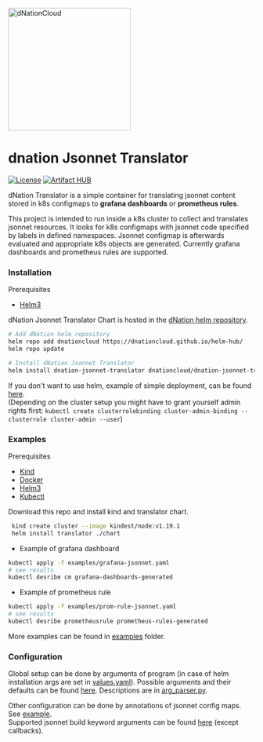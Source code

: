 <a href="https://dNation.cloud/"><img src="https://cdn.ifne.eu/public/icons/dnation.png" width="250" alt="dNationCloud"></a>

# dnation Jsonnet Translator

[![License](https://img.shields.io/badge/License-Apache%202.0-blue.svg)](https://opensource.org/licenses/Apache-2.0)
[![Artifact HUB](https://img.shields.io/endpoint?url=https://artifacthub.io/badge/repository/dnationcloud)](https://artifacthub.io/packages/search?repo=dnationcloud)


dNation Translator is a simple container for translating jsonnet content stored in k8s configmaps to **grafana dashboards** or **prometheus rules**.

This project is intended to run inside a k8s cluster to collect and translates jsonnet resources. 
It looks for k8s configmaps with jsonnet code specified by labels in defined namespaces. 
Jsonnet configmap is afterwards evaluated and appropriate k8s objects are generated. Currently grafana dashboards and prometheus rules are supported.

### Installation

Prerequisites
 - [Helm3](https://helm.sh/)
 
dNation Jsonnet Translator Chart is hosted in the [dNation helm repository](https://artifacthub.io/packages/search?repo=dnationcloud).

```bash
# Add dNation helm repository
helm repo add dnationcloud https://dnationcloud.github.io/helm-hub/
helm repo update

# Install dNation Jsonnet Translator
helm install dnation-jsonnet-translator dnationcloud/dnation-jsonnet-translator
```

If you don't want to use helm, example of simple deployment, can be found [here](exampes/example-deployment.yaml). \
(Depending on the cluster setup you might have to grant yourself admin rights first: 
`kubectl create clusterrolebinding cluster-admin-binding --clusterrole cluster-admin --user`) 

### Examples 

Prerequisites

* [Kind](https://kind.sigs.k8s.io/)
* [Docker](https://www.docker.com/)
* [Helm3](https://helm.sh/)
* [Kubectl](https://kubernetes.io/docs/tasks/tools/install-kubectl/)

Download this repo and install kind and translator chart.
   ```bash
    kind create cluster --image kindest/node:v1.19.1
    helm install translator ./chart
   ```

- Example of grafana dashboard
```bash
kubectl apply -f examples/grafana-jsonnet.yaml
# see results
kubectl desribe cm grafana-dashboards-generated
```

- Example of prometheus rule
```bash
kubectl apply -f examples/prom-rule-jsonnet.yaml
# see results
kubectl desribe prometheusrule prometheus-rules-generated
```

More examples can be found in [examples](./examples) folder.

### Configuration

Global setup can be done by arguments of program (in case of helm installation args are set in [values.yaml](chart/values.yaml)). 
Possible arguments and their defaults can be found [here](default_config.yaml). Descriptions are in [arg_parser.py](translator/arg_parser.py).
    
Other configuration can be done by annotations of jsonnet config maps. See [example](examples/grafana-jsonnet-ext-cm.yaml#L8). \
Supported jsonnet build keyword arguments can be found [here](https://jsonnet.org/ref/bindings.html) (except callbacks).
